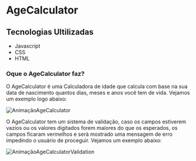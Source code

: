 # AgeCalculator
## Tecnologias Ultilizadas
- Javascript
- CSS
- HTML
### Oque o AgeCalculator faz?

O AgeCalculator é uma Calculadora de idade que calcula com base na sua data de nascimento quantos dias, meses e anos você tem de vida. Vejamos um exemplo logo abaixo:

![AnimaçãoAgeCalculator](https://github.com/GabrielBastos019/AgeCalculator/assets/129820288/3e7d9dec-ab63-47ca-a365-a35026f60223)

O AgeCalculator tem um sistema de validação, caso os campos estiverem vazios ou os valores digitados forem maiores do que os esperados, os campos ficaram vermelhos
e será mostrado uma mensagem de erro impedindo o usuário de proceguir. Vejamos um exemplo abaixo: 

![AnimaçãoAgeCalculatorValidation](https://github.com/GabrielBastos019/AgeCalculator/assets/129820288/ea6df81e-d8f4-477f-8f0b-b7f5b00734ac)
